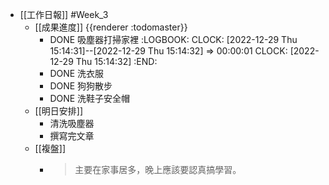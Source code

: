 - [[工作日報]] #Week_3
	- [[成果進度]] {{renderer :todomaster}}
		- DONE 吸塵器打掃家裡
		  :LOGBOOK:
		  CLOCK: [2022-12-29 Thu 15:14:31]--[2022-12-29 Thu 15:14:32] =>  00:00:01
		  CLOCK: [2022-12-29 Thu 15:14:32]
		  :END:
		- DONE  洗衣服
		- DONE 狗狗散步
		- DONE 洗鞋子安全帽
	- [[明日安排]]
		- 清洗吸塵器
		- 撰寫完文章
	- [[複盤]]
		- > 主要在家事居多，晚上應該要認真搞學習。